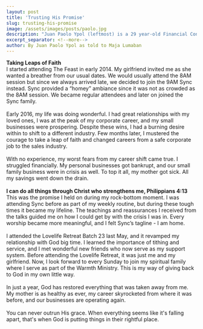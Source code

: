 ```yaml
---
layout: post
title: 'Trusting His Promise'
slug: trusting-his-promise
image: /assets/images/posts/paolo.jpg
description: "Juan Paolo Ypol (leftmost) is a 29 year-old Financial Consultant. He also serves in the warmth ministry and attends SYNC every Sunday."
excerpt_separator: <!--more-->
author: By Juan Paolo Ypol as told to Maja Lumaban
---
```

<b>Taking Leaps of Faith</b><br>
I started attending The Feast in early 2014. My girlfriend invited me as she wanted a breather from our usual dates. We would usually attend the 8AM session but since we always arrived late, we decided to join the 9AM Sync instead. Sync provided a “homey” ambiance since it was not as crowded as the 8AM session. We became regular attendees and later on joined the Sync family.<!--more-->
<br><br>
Early 2016, my life was doing wonderful. I had great relationships with my loved ones, I was at the peak of my corporate career, and my small businesses were prospering. Despite these wins, I had a burning desire within to shift to a different industry. Few months later, I mustered the courage to take a leap of faith and changed careers from a safe corporate job to the sales industry.
<br><br>
With no experience, my worst fears from my career shift came true. I struggled financially. My personal businesses got bankrupt, and our small family business were in crisis as well. To top it all, my mother got sick. All my savings went down the drain.
<br><br>
<b>I can do all things through Christ who strengthens me, Philippians 4:13</b><br>
This was the promise I held on during my rock-bottom moment. I was attending Sync before as part of my weekly routine, but during these tough times it became my lifeline. The teachings and reassurances I received from the talks guided me on how I could get by with the crisis I was in. Every worship became more meaningful, and I felt Sync’s tagline - I am home.
<br><br>
I attended the Lovelife Retreat Batch 23 last May, and it revamped my relationship with God big time. I learned the importance of tithing and service, and I met wonderful new friends who now serve as my support system. Before attending the Lovelife Retreat, it was just me and my girlfriend. Now, I look forward to every Sunday to join my spiritual family where I serve as part of the Warmth Ministry. This is my way of giving back to God in my own little way.
<br><br>
In just a year, God has restored everything that was taken away from me. My mother is as healthy as ever, my career skyrocketed from where it was before, and our businesses are operating again.
<br><br>
You can never outrun His grace. When everything seems like it's falling apart, that's when God is putting things in their rightful place.
